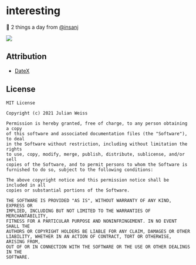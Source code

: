 # interesting

💾  2 things a day from [@insanj](https://github.com/insanj)

![](https://user-images.githubusercontent.com/951011/126204824-c0bca8c7-0299-4926-8eb9-41ff1db27bc8.png)


## Attribution

- [DateX](https://github.com/foo123/DateX)

## License 

```
MIT License

Copyright (c) 2021 Julian Weiss

Permission is hereby granted, free of charge, to any person obtaining a copy
of this software and associated documentation files (the "Software"), to deal
in the Software without restriction, including without limitation the rights
to use, copy, modify, merge, publish, distribute, sublicense, and/or sell
copies of the Software, and to permit persons to whom the Software is
furnished to do so, subject to the following conditions:

The above copyright notice and this permission notice shall be included in all
copies or substantial portions of the Software.

THE SOFTWARE IS PROVIDED "AS IS", WITHOUT WARRANTY OF ANY KIND, EXPRESS OR
IMPLIED, INCLUDING BUT NOT LIMITED TO THE WARRANTIES OF MERCHANTABILITY,
FITNESS FOR A PARTICULAR PURPOSE AND NONINFRINGEMENT. IN NO EVENT SHALL THE
AUTHORS OR COPYRIGHT HOLDERS BE LIABLE FOR ANY CLAIM, DAMAGES OR OTHER
LIABILITY, WHETHER IN AN ACTION OF CONTRACT, TORT OR OTHERWISE, ARISING FROM,
OUT OF OR IN CONNECTION WITH THE SOFTWARE OR THE USE OR OTHER DEALINGS IN THE
SOFTWARE.
```
